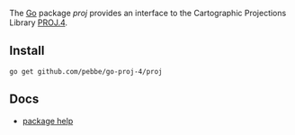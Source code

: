 The [Go](http://golang.org/) package _proj_ provides an interface to the Cartographic Projections Library [PROJ.4](http://trac.osgeo.org/proj/).

## Install

    go get github.com/pebbe/go-proj-4/proj

## Docs

 * [package help](http://godoc.org/github.com/pebbe/go-proj-4/proj)
